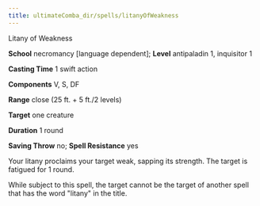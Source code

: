 ```yaml
---
title: ultimateComba_dir/spells/litanyOfWeakness
---
```

Litany of Weakness

**School** necromancy [language dependent]; **Level** antipaladin 1, inquisitor 1

**Casting Time** 1 swift action

**Components** V, S, DF

**Range** close (25 ft. + 5 ft./2 levels)

**Target** one creature

**Duration** 1 round

**Saving Throw** no; **Spell Resistance** yes

Your litany proclaims your target weak, sapping its strength. The target is fatigued for 1 round.

While subject to this spell, the target cannot be the target of another spell that has the word "litany" in the title.

